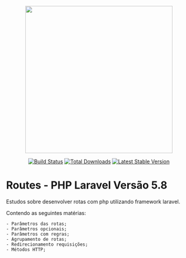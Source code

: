 <p align="center"><img src="https://res.cloudinary.com/dtfbvvkyp/image/upload/v1566331377/laravel-logolockup-cmyk-red.svg" width="400"></p>

<p align="center">
<a href="https://travis-ci.org/laravel/framework"><img src="https://travis-ci.org/laravel/framework.svg" alt="Build Status"></a>
<a href="https://packagist.org/packages/laravel/framework"><img src="https://poser.pugx.org/laravel/framework/d/total.svg" alt="Total Downloads"></a>
<a href="https://packagist.org/packages/laravel/framework"><img src="https://poser.pugx.org/laravel/framework/v/stable.svg" alt="Latest Stable Version"></a>

</p>

# Routes - PHP Laravel Versão 5.8

Estudos sobre desenvolver rotas com php utilizando framework laravel.

Contendo as seguintes matérias:

    - Parâmetros das rotas;
    - Parâmetros opcionais;
    - Parâmetros com regras;
    - Agrupamento de rotas;
    - Redirecionamento requisições;
    - Métodos HTTP;

